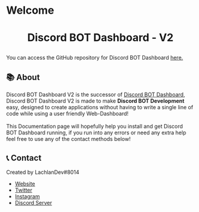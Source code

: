 # Welcome
<h1 align="center">
    <p>Discord BOT Dashboard - V2</p>
</h1>
You can access the GitHub repository for Discord BOT Dashboard <a href="https://github.com/LachlanDev/Discord-BOT-Dashboard-V2" target="_blank">here.</a>

## 📚 About
Discord BOT Dashboard V2 is the successor of <a href="https://github.com/LachlanDev/Discord-BOT-Dashboard" target="_blank">Discord BOT Dashboard</a>, Discord BOT Dashboard V2 is made to make **Discord BOT Development** easy, designed to create applications without having to write a single line of code while using a user friendly Web-Dashboard!
<br><br>
This Documentation page will hopefully help you install and get Discord BOT Dashboard running, if you run into any errors or need any extra help feel free to use any of the contact methods below!

## 📞 Contact
Created by LachlanDev#8014

* [Website](https://lachlan-dev.com)
* [Twitter](https://twitter.com/LachlanDev)
* [Instagram](https://www.instagram.com/LachlanDev/)
* [Discord Server](https://discord.com/invite/w7B5nKB)
